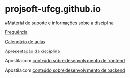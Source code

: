 # projsoft-ufcg.github.io
#Material de suporte e informações sobre a disciplina

[Frequência](https://docs.google.com/spreadsheets/d/e/2PACX-1vRDxs5WfLVcCE8Kjxc0laU25YORJti2Yk0ezUZhS65QrCpulWClD-uRWY-BFzdCIuaPgKUeyHvIm37y/pubhtml?gid=1147082154&single=true)

[Calendário de aulas](https://docs.google.com/spreadsheets/d/e/2PACX-1vRDxs5WfLVcCE8Kjxc0laU25YORJti2Yk0ezUZhS65QrCpulWClD-uRWY-BFzdCIuaPgKUeyHvIm37y/pubhtml?gid=461018101&single=true)

[Apresentação da disciplina](https://docs.google.com/presentation/d/1UkAyvTz05UyQ3RD39vJdp9l88ggwpySZ/edit#slide=id.p11)

Apostila com [conteúdo sobre desenvolvimento de frontend](https://daltonserey.github.io/psoft/)

Apostila com [conteúdo sobre desenvolvimento de backend](https://raquelvl.github.io/projsw/)
